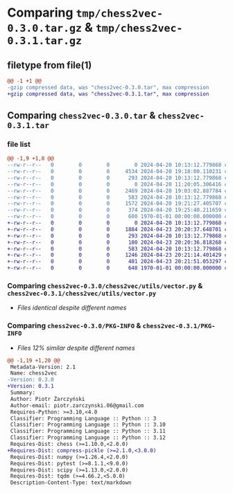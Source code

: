 # Comparing `tmp/chess2vec-0.3.0.tar.gz` & `tmp/chess2vec-0.3.1.tar.gz`

## filetype from file(1)

```diff
@@ -1 +1 @@
-gzip compressed data, was "chess2vec-0.3.0.tar", max compression
+gzip compressed data, was "chess2vec-0.3.1.tar", max compression
```

## Comparing `chess2vec-0.3.0.tar` & `chess2vec-0.3.1.tar`

### file list

```diff
@@ -1,9 +1,8 @@
--rw-r--r--   0        0        0        0 2024-04-20 10:13:12.779868 chess2vec-0.3.0/README.md
--rw-r--r--   0        0        0     4534 2024-04-20 19:18:00.110231 chess2vec-0.3.0/chess2vec/__init__.py
--rw-r--r--   0        0        0      293 2024-04-20 10:13:12.779868 chess2vec-0.3.0/chess2vec/pgn.py
--rw-r--r--   0        0        0        0 2024-04-20 11:20:05.306416 chess2vec-0.3.0/chess2vec/utils/__init__.py
--rw-r--r--   0        0        0     2469 2024-04-20 19:03:02.887784 chess2vec-0.3.0/chess2vec/utils/sparse.py
--rw-r--r--   0        0        0      583 2024-04-20 10:13:12.779868 chess2vec-0.3.0/chess2vec/utils/vector.py
--rw-r--r--   0        0        0     1572 2024-04-20 19:21:27.405707 chess2vec-0.3.0/chess2vec/vectorizers.py
--rw-r--r--   0        0        0      374 2024-04-20 19:25:40.211659 chess2vec-0.3.0/pyproject.toml
--rw-r--r--   0        0        0      600 1970-01-01 00:00:00.000000 chess2vec-0.3.0/PKG-INFO
+-rw-r--r--   0        0        0        0 2024-04-20 10:13:12.779868 chess2vec-0.3.1/README.md
+-rw-r--r--   0        0        0     1884 2024-04-23 20:20:37.648701 chess2vec-0.3.1/chess2vec/__init__.py
+-rw-r--r--   0        0        0      293 2024-04-20 10:13:12.779868 chess2vec-0.3.1/chess2vec/pgn.py
+-rw-r--r--   0        0        0      180 2024-04-23 20:20:36.818268 chess2vec-0.3.1/chess2vec/utils/__init__.py
+-rw-r--r--   0        0        0      583 2024-04-20 10:13:12.779868 chess2vec-0.3.1/chess2vec/utils/vector.py
+-rw-r--r--   0        0        0     1246 2024-04-23 20:21:14.401429 chess2vec-0.3.1/chess2vec/vectorizers.py
+-rw-r--r--   0        0        0      401 2024-04-23 20:21:51.053297 chess2vec-0.3.1/pyproject.toml
+-rw-r--r--   0        0        0      648 1970-01-01 00:00:00.000000 chess2vec-0.3.1/PKG-INFO
```

### Comparing `chess2vec-0.3.0/chess2vec/utils/vector.py` & `chess2vec-0.3.1/chess2vec/utils/vector.py`

 * *Files identical despite different names*

### Comparing `chess2vec-0.3.0/PKG-INFO` & `chess2vec-0.3.1/PKG-INFO`

 * *Files 12% similar despite different names*

```diff
@@ -1,19 +1,20 @@
 Metadata-Version: 2.1
 Name: chess2vec
-Version: 0.3.0
+Version: 0.3.1
 Summary: 
 Author: Piotr Żarczyński
 Author-email: piotr.zarczynski.06@gmail.com
 Requires-Python: >=3.10,<4.0
 Classifier: Programming Language :: Python :: 3
 Classifier: Programming Language :: Python :: 3.10
 Classifier: Programming Language :: Python :: 3.11
 Classifier: Programming Language :: Python :: 3.12
 Requires-Dist: chess (>=1.10.0,<2.0.0)
+Requires-Dist: compress-pickle (>=2.1.0,<3.0.0)
 Requires-Dist: numpy (>=1.26.4,<2.0.0)
 Requires-Dist: pytest (>=8.1.1,<9.0.0)
 Requires-Dist: scipy (>=1.13.0,<2.0.0)
 Requires-Dist: tqdm (>=4.66.2,<5.0.0)
 Description-Content-Type: text/markdown
```

